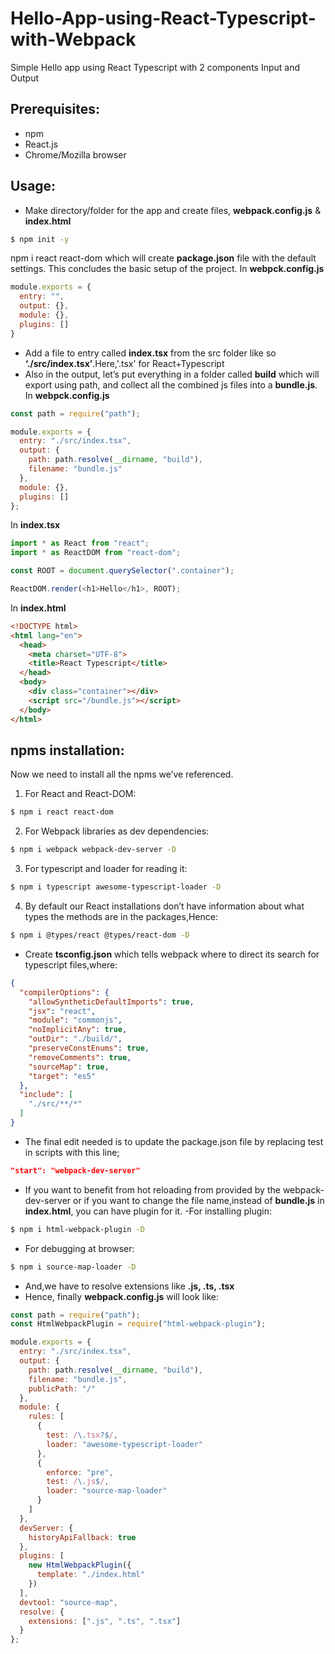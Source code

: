 # Hello-App-using-React-Typescript-with-Webpack
Simple Hello app using React Typescript with 2 components Input and Output

## Prerequisites:
- npm
- React.js
- Chrome/Mozilla browser

## Usage:
- Make directory/folder for the app and create files, **webpack.config.js** & **index.html**
```bash
$ npm init -y
```
npm i react react-dom
which will create **package.json** file with the default settings. This concludes the basic setup of the project.
In **webpck.config.js**
```javascript
module.exports = {
  entry: "",
  output: {},
  module: {},
  plugins: []
}
```
- Add a file to entry called **index.tsx** from the src folder like so **‘./src/index.tsx’**.Here,'.tsx' for React+Typescript
- Also in the output, let’s put everything in a folder called **build** which will export using path, and collect all the combined js files into a **bundle.js**.
In **webpck.config.js**
```javascript
const path = require("path");

module.exports = {
  entry: "./src/index.tsx",
  output: {
    path: path.resolve(__dirname, "build"),
    filename: "bundle.js"
  },
  module: {},
  plugins: []
};
```
In **index.tsx**
```javascript
import * as React from "react";
import * as ReactDOM from "react-dom";

const ROOT = document.querySelector(".container");

ReactDOM.render(<h1>Hello</h1>, ROOT);
```
In **index.html**
```html
<!DOCTYPE html>
<html lang="en">
  <head>
    <meta charset="UTF-8">
    <title>React Typescript</title>
  </head>
  <body>
    <div class="container"></div>
    <script src="/bundle.js"></script>
  </body>
</html>
```
## npms installation:
Now we need to install all the npms we’ve referenced.
1. For React and React-DOM:
```bash
$ npm i react react-dom
```
2. For Webpack libraries as dev dependencies:
```bash
$ npm i webpack webpack-dev-server -D
```
3. For typescript and loader for reading it:
```bash
$ npm i typescript awesome-typescript-loader -D
```
4. By default our React installations don’t have information about what types the methods are in the packages,Hence:
```bash
$ npm i @types/react @types/react-dom -D
```
- Create **tsconfig.json** which tells webpack where to direct its search for typescript files,where:
```json
{
  "compilerOptions": {
    "allowSyntheticDefaultImports": true,
    "jsx": "react",
    "module": "commonjs",
    "noImplicitAny": true,
    "outDir": "./build/",
    "preserveConstEnums": true,
    "removeComments": true,
    "sourceMap": true,
    "target": "es5"
  },
  "include": [
    "./src/**/*"
  ]
}
```
- The final edit needed is to update the package.json file by replacing test in scripts with this line;
```json
"start": "webpack-dev-server"
```
- If you want to benefit from hot reloading from provided by the webpack-dev-server or if you want to change the file name,instead of **bundle.js** in **index.html**, you can have plugin for it.
-For installing plugin:
```bash
$ npm i html-webpack-plugin -D
```
- For debugging at browser:
```bash
$ npm i source-map-loader -D
```
- And,we have to resolve extensions like **.js, .ts, .tsx**
- Hence, finally **webpack.config.js** will look like:
```javascript
const path = require("path");
const HtmlWebpackPlugin = require("html-webpack-plugin");

module.exports = {
  entry: "./src/index.tsx",
  output: {
    path: path.resolve(__dirname, "build"),
    filename: "bundle.js",
    publicPath: "/"
  },
  module: {
    rules: [
      {
        test: /\.tsx?$/,
        loader: "awesome-typescript-loader"
      },
      {
        enforce: "pre",
        test: /\.js$/,
        loader: "source-map-loader"
      }
    ]
  },
  devServer: {
    historyApiFallback: true
  },
  plugins: [
    new HtmlWebpackPlugin({
      template: "./index.html"
    })
  ],
  devtool: "source-map",
  resolve: {
    extensions: [".js", ".ts", ".tsx"]
  }
};

```

